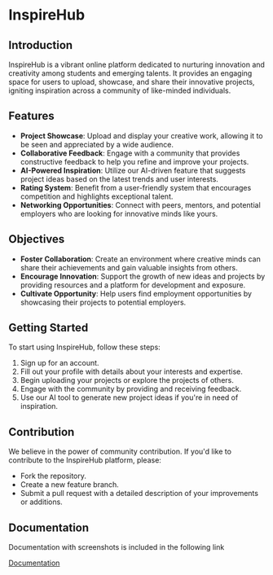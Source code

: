 # InspireHub

## Introduction
InspireHub is a vibrant online platform dedicated to nurturing innovation and creativity among students and emerging talents. It provides an engaging space for users to upload, showcase, and share their innovative projects, igniting inspiration across a community of like-minded individuals.

## Features
- **Project Showcase**: Upload and display your creative work, allowing it to be seen and appreciated by a wide audience.
- **Collaborative Feedback**: Engage with a community that provides constructive feedback to help you refine and improve your projects.
- **AI-Powered Inspiration**: Utilize our AI-driven feature that suggests project ideas based on the latest trends and user interests.
- **Rating System**: Benefit from a user-friendly system that encourages competition and highlights exceptional talent.
- **Networking Opportunities**: Connect with peers, mentors, and potential employers who are looking for innovative minds like yours.

## Objectives
- **Foster Collaboration**: Create an environment where creative minds can share their achievements and gain valuable insights from others.
- **Encourage Innovation**: Support the growth of new ideas and projects by providing resources and a platform for development and exposure.
- **Cultivate Opportunity**: Help users find employment opportunities by showcasing their projects to potential employers.

## Getting Started
To start using InspireHub, follow these steps:
1. Sign up for an account.
2. Fill out your profile with details about your interests and expertise.
3. Begin uploading your projects or explore the projects of others.
4. Engage with the community by providing and receiving feedback.
5. Use our AI tool to generate new project ideas if you're in need of inspiration.

## Contribution
We believe in the power of community contribution. If you'd like to contribute to the InspireHub platform, please:
- Fork the repository.
- Create a new feature branch.
- Submit a pull request with a detailed description of your improvements or additions.

## Documentation

Documentation with screenshots is included in the following link

[Documentation](https://drive.google.com/file/d/1lMdDoU8VcHdIdeRR4xKC1IxTcD1QRXKm/view?usp=drive_link)

